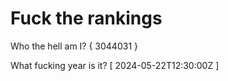 # Fuck the rankings

Who the hell am I?
{ 3044031 }

What fucking year is it?
[ 2024-05-22T12:30:00Z ]
